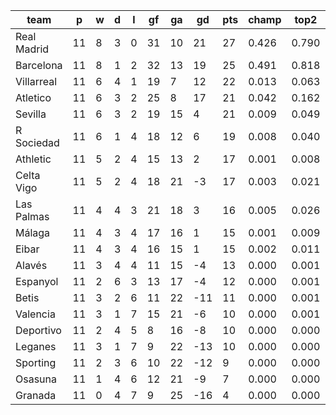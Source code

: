 |    team     | p  | w | d | l | gf | ga | gd  | pts | champ | top2  | top3  | top4  |  5-7  | bot4  | bot3  | bot2  |
|-------------|----|---|---|---|----|----|-----|-----|-------|-------|-------|-------|-------|-------|-------|-------|
| Real Madrid | 11 | 8 | 3 | 0 | 31 | 10 |  21 |  27 | 0.426 | 0.790 | 0.907 | 0.957 | 0.037 | 0.000 | 0.000 | 0.000|
| Barcelona   | 11 | 8 | 1 | 2 | 32 | 13 |  19 |  25 | 0.491 | 0.818 | 0.926 | 0.965 | 0.029 | 0.000 | 0.000 | 0.000|
| Villarreal  | 11 | 6 | 4 | 1 | 19 |  7 |  12 |  22 | 0.013 | 0.063 | 0.189 | 0.330 | 0.339 | 0.006 | 0.003 | 0.001|
| Atletico    | 11 | 6 | 3 | 2 | 25 |  8 |  17 |  21 | 0.042 | 0.162 | 0.391 | 0.560 | 0.282 | 0.002 | 0.001 | 0.001|
| Sevilla     | 11 | 6 | 3 | 2 | 19 | 15 |   4 |  21 | 0.009 | 0.049 | 0.147 | 0.269 | 0.346 | 0.010 | 0.004 | 0.002|
| R Sociedad  | 11 | 6 | 1 | 4 | 18 | 12 |   6 |  19 | 0.008 | 0.040 | 0.124 | 0.235 | 0.345 | 0.014 | 0.007 | 0.003|
| Athletic    | 11 | 5 | 2 | 4 | 15 | 13 |   2 |  17 | 0.001 | 0.008 | 0.036 | 0.083 | 0.204 | 0.060 | 0.033 | 0.015|
| Celta Vigo  | 11 | 5 | 2 | 4 | 18 | 21 |  -3 |  17 | 0.003 | 0.021 | 0.079 | 0.160 | 0.288 | 0.027 | 0.014 | 0.005|
| Las Palmas  | 11 | 4 | 4 | 3 | 21 | 18 |   3 |  16 | 0.005 | 0.026 | 0.097 | 0.192 | 0.311 | 0.020 | 0.011 | 0.004|
| Málaga      | 11 | 4 | 3 | 4 | 17 | 16 |   1 |  15 | 0.001 | 0.009 | 0.035 | 0.079 | 0.209 | 0.066 | 0.037 | 0.016|
| Eibar       | 11 | 4 | 3 | 4 | 16 | 15 |   1 |  15 | 0.002 | 0.011 | 0.045 | 0.100 | 0.234 | 0.048 | 0.027 | 0.012|
| Alavés      | 11 | 3 | 4 | 4 | 11 | 15 |  -4 |  13 | 0.000 | 0.001 | 0.007 | 0.019 | 0.097 | 0.187 | 0.115 | 0.060|
| Espanyol    | 11 | 2 | 6 | 3 | 13 | 17 |  -4 |  12 | 0.000 | 0.001 | 0.004 | 0.014 | 0.078 | 0.229 | 0.152 | 0.082|
| Betis       | 11 | 3 | 2 | 6 | 11 | 22 | -11 |  11 | 0.000 | 0.001 | 0.003 | 0.008 | 0.041 | 0.353 | 0.248 | 0.145|
| Valencia    | 11 | 3 | 1 | 7 | 15 | 21 |  -6 |  10 | 0.000 | 0.001 | 0.006 | 0.017 | 0.077 | 0.227 | 0.149 | 0.087|
| Deportivo   | 11 | 2 | 4 | 5 |  8 | 16 |  -8 |  10 | 0.000 | 0.000 | 0.001 | 0.003 | 0.019 | 0.478 | 0.358 | 0.228|
| Leganes     | 11 | 3 | 1 | 7 |  9 | 22 | -13 |  10 | 0.000 | 0.000 | 0.002 | 0.005 | 0.029 | 0.410 | 0.299 | 0.190|
| Sporting    | 11 | 2 | 3 | 6 | 10 | 22 | -12 |   9 | 0.000 | 0.000 | 0.001 | 0.003 | 0.020 | 0.511 | 0.388 | 0.259|
| Osasuna     | 11 | 1 | 4 | 6 | 12 | 21 |  -9 |   7 | 0.000 | 0.000 | 0.001 | 0.002 | 0.013 | 0.561 | 0.446 | 0.306|
| Granada     | 11 | 0 | 4 | 7 |  9 | 25 | -16 |   4 | 0.000 | 0.000 | 0.000 | 0.000 | 0.002 | 0.793 | 0.709 | 0.585|
